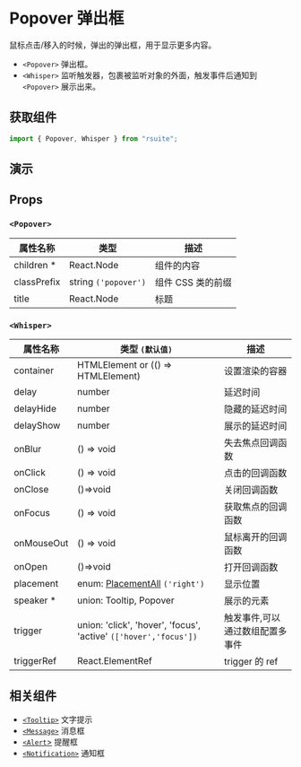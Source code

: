 # Popover 弹出框

鼠标点击/移入的时候，弹出的弹出框，用于显示更多内容。

- `<Popover>` 弹出框。
- `<Whisper>` 监听触发器，包裹被监听对象的外面，触发事件后通知到 `<Popover>` 展示出来。

## 获取组件

```js
import { Popover, Whisper } from "rsuite";
```

## 演示

<!--{demo}-->

## Props

### `<Popover>`

| 属性名称    | 类型                 | 描述              |
| ----------- | -------------------- | ----------------- |
| children \* | React.Node           | 组件的内容        |
| classPrefix | string `('popover')` | 组件 CSS 类的前缀 |
| title       | React.Node           | 标题              |

### `<Whisper>`

| 属性名称   | 类型 `(默认值)`                                                  | 描述                            |
| ---------- | ---------------------------------------------------------------- | ------------------------------- |
| container  | HTMLElement or (() => HTMLElement)                               | 设置渲染的容器                  |
| delay      | number                                                           | 延迟时间                        |
| delayHide  | number                                                           | 隐藏的延迟时间                  |
| delayShow  | number                                                           | 展示的延迟时间                  |
| onBlur     | () => void                                                       | 失去焦点回调函数                |
| onClick    | () => void                                                       | 点击的回调函数                  |
| onClose    | ()=>void                                                         | 关闭回调函数                    |
| onFocus    | () => void                                                       | 获取焦点的回调函数              |
| onMouseOut | () => void                                                       | 鼠标离开的回调函数              |
| onOpen     | ()=>void                                                         | 打开回调函数                    |
| placement  | enum: [PlacementAll](#types) `('right')`                           | 显示位置                        |
| speaker \* | union: Tooltip, Popover                                          | 展示的元素                      |
| trigger    | union: 'click', 'hover', 'focus', 'active' `(['hover','focus'])` | 触发事件,可以通过数组配置多事件 |
| triggerRef | React.ElementRef                                                 | trigger 的 ref                  |

## 相关组件

- [`<Tooltip>`](./tooltip) 文字提示
- [`<Message>`](./message) 消息框
- [`<Alert`>](./alert) 提醒框
- [`<Notification>`](./notification) 通知框
